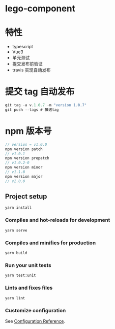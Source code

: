 # lego-component

# 特性

- typescript
- Vue3
- 单元测试
- 提交发布前验证
- travis 实现自动发布

# 提交 tag 自动发布

```js
git tag -a v.1.0.7 -m "version 1.0.7"
git push --tags # 推送tag
```

# npm 版本号

```js
// version = v1.0.0
npm version patch
// v1.0.1
npm version prepatch
// v1.0.2-0
npm version minor
// v1.1.0
npm version major
// v2.0.0
```

## Project setup

```
yarn install
```

### Compiles and hot-reloads for development

```
yarn serve
```

### Compiles and minifies for production

```
yarn build
```

### Run your unit tests

```
yarn test:unit
```

### Lints and fixes files

```
yarn lint
```

### Customize configuration

See [Configuration Reference](https://cli.vuejs.org/config/).

